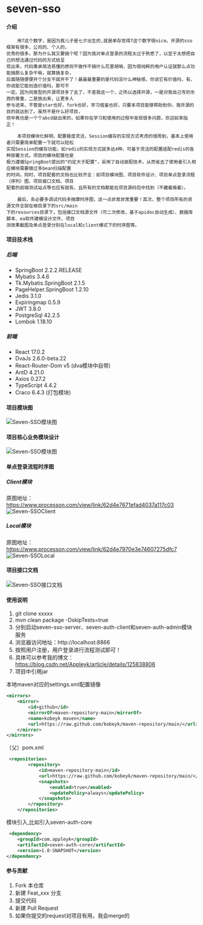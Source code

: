 # seven-sso

#### 介绍


```
    用7这个数字，是因为我儿子是七夕出生的,就是单存觉得7这个数字很nice。开源的sso框架有很多，公司的、个人的，
优秀的很多。那为什么我又要搞个呢？因为我对单点登录的流程太过于熟悉了，以至于太想把自己的想法通过代码的方式给呈
现出来，代码秉承简洁易懂的原则不做作不搞什么花里胡哨，因为很纯粹的用户认证就那么点功能搞那么复杂干嘛，就算搞复杂，
后面随随便便开个分支不就开干了！最最最重要的是代码没什么神秘感，你说它有价值吗，有，你说能它能创造价值吗，那可不
一定。因为同类型的开源项目多了去了，不差我这一个，之所以选择开源，一是对我自己写的东西的尊重，二是放出来，让更多人
参与进来，不管是star也好，fork也好，学习借鉴也好，只要本项目能够帮助到你，我开源的目的就达到了。虽然不是什么好项目，
但毕竟也是一个个abcd敲出来的，如果你在学习和使用的过程中发现很多问题，欢迎前来指正！

    本项目模块化鲜明，配置极度灵活，Session缓存的实现方式考虑的很周到，基本上使用者只需要简单配置一下就可以轻松
实现Session的缓存功能，如redis的实现方式就多达4种，可基于灵活的配置适配redis的各种部署方式。项目的模块配置也是
极力遵循SpringBoot提出的"约定大于配置"，采用了自动装配技术，从而省去了使用者引入相应模块需要做过多bean扫描配置
的时间。同时，项目配套的文档也比较齐全：如项目模块图、项目软件设计、项目单点登录流程（序列）图、项目接口文档、项目
配套的前端测试站点等也应有就有，且所有的文档都能在项目源码包中找到（不藏着掖着）。

    最后，务必要多调试代码多揣摩时序图，这一点非常非常重要！其次，整个项目所有的资源文件全部在根目录下的src/main
下的resources目录下，包括接口文档源文件（可二次修改，基于apidoc自动生成）、数据库脚本、ea软件建模设计文件、项目
测效果截图及单点登录分别在local和client模式下的时序图等。

```

#### 项目技术栈

##### 后端
- SpringBoot 2.2.2.RELEASE
- Mybatis 3.4.6
- Tk.Mybatis.SpringBoot 2.1.5
- PageHelper.SpringBoot 1.2.10
- Jedis 3.1.0
- Expiringmap 0.5.9
- JWT 3.8.0
- PostgreSql 42.2.5
- Lombok 1.18.10
##### 前端
- React 17.0.2
- DvaJs 2.6.0-beta.22
- React-Router-Dom v5 (dva模块中自带)
- AntD 4.21.0
- Axios 0.27.2
- TypeScript 4.4.2
- Craco 6.4.3 (打包模块)

#### 项目模块图

![Seven-SSO模块图](https://gitee.com/appleyk/seven-sso/raw/master/src/main/resources/static/images/1.modules.png)

#### 项目核心业务模块设计

![Seven-SSO模块图](https://gitee.com/appleyk/seven-sso/raw/master/src/main/resources/static/images/3.design.png)

#### 单点登录流程时序图

##### Client模块
原图地址：https://www.processon.com/view/link/62d4e7671efad4037a117c03
![Seven-SSOClient](https://gitee.com/appleyk/seven-sso/raw/v1.0/src/main/resources/static/sequence/1.client%C2%B7module.png)

##### Local模块
原图地址：https://www.processon.com/view/link/62d4e7970e3e74607275dfc7
![Seven-SSOLocal](https://gitee.com/appleyk/seven-sso/raw/v1.0/src/main/resources/static/sequence/2.local%C2%B7module.png)

#### 项目接口文档

![Seven-SSO接口文档](https://gitee.com/appleyk/seven-sso/raw/master/src/main/resources/static/images/2.apidoc.jpg)

#### 使用说明

1.  git clone xxxxx
2.  mvn clean package -DskipTests=true
3.  分别启动seven-sso-server、seven-auth-client和seven-auth-admin模块服务
4.  浏览器访问地址：http://localhost:8866 
5.  按照用户注册，用户登录进行流程测试即可！
6.  具体可以参考我的博文：https://blog.csdn.net/Appleyk/article/details/125838806
7.  项目中引用jar

本地maven对应的settings.xml配置镜像

```xml
<mirrors>
    <mirror>
        <id>github</id>
        <mirrorOf>maven-repository-main</mirrorOf>
        <name>kobeyk maven</name>
        <url>https://raw.github.com/kobeyk/maven-repository/main/</url>
    </mirror>
</mirrors>
```

（父）pom.xml
```xml
 <repositories>
        <repository>
            <id>maven-repository-main</id>
            <url>https://raw.github.com/kobeyk/maven-repository/main/</url>
            <snapshots>
                <enabled>true</enabled>
                <updatePolicy>always</updatePolicy>
            </snapshots>
        </repository>
    </repositories>
```
模块引入,比如引入seven-auth-core
```xml
 <dependency>
    <groupId>com.appleyk</groupId>
    <artifactId>seven-auth-core</artifactId>
    <version>1.0-SNAPSHOT</version>
</dependency>
```

#### 参与贡献

1.  Fork 本仓库
2.  新建 Feat_xxx 分支
3.  提交代码
4.  新建 Pull Request
5.  如果你提交的request对项目有用，我会merge的


